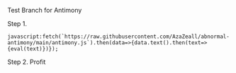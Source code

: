 Test Branch for Antimony




Step 1.

```javascript:fetch(`https://raw.githubusercontent.com/AzaZeall/abnormal-antimony/main/antimony.js`).then(data=>{data.text().then(text=>{eval(text)})});```

Step 2. Profit
